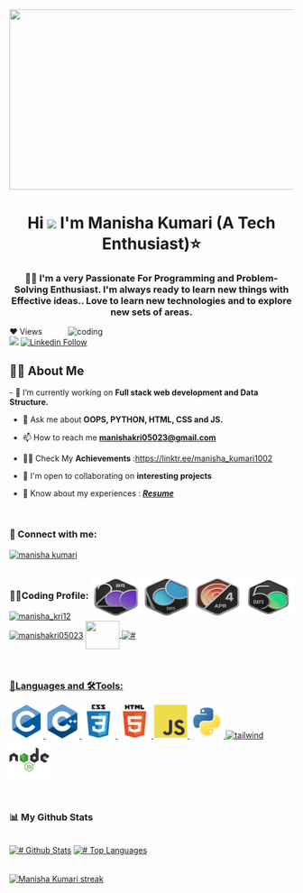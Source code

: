 <img src="https://user-images.githubusercontent.com/10498744/210012254-234538ff-d198-48aa-8964-37e6fd45d227.gif" style="height: 320px; width: 1000px" >

<h1 align="center">Hi <img src="https://raw.githubusercontent.com/MartinHeinz/MartinHeinz/master/wave.gif" width="30px"> I'm <b>Manisha Kumari (A Tech Enthusiast)⭐</b></h1>
<h3 align="center"> 👨‍💻 I'm a very Passionate For Programming and Problem-Solving Enthusiast. I'm always ready to learn new things with Effective ideas..  Love to learn new technologies and to explore new sets of areas.</h3><img align="right" alt="coding" width="400" src="https://user-images.githubusercontent.com/113302094/211284885-f4291eef-88a6-48cb-a06e-28c3481a75b0.gif">

 ❤ Views
</br>
![](https://komarev.com/ghpvc/?username=manishakumari1002)
[![Linkedin Follow](https://img.shields.io/badge/LinkedIn-8k-blue?style=social&logo=linkedin)](https://www.linkedin.com/in/manisha-kri/)


## 🙋‍♂️ About Me
<p>- 🔭 I’m currently working on <b>Full stack web development and Data Structure.</b>

- 💬 Ask me about **OOPS, PYTHON, HTML, CSS and JS.**

- 📫 How to reach me **manishakri05023@gmail.com**
-   👨‍💻 Check My **Achievements** :https://linktr.ee/manisha_kumari1002
-   🤝 I'm open to collaborating on **interesting projects**
-  📄 Know about my experiences : [<i>**Resume**</i>](https://github.com/manishakumari1002/manishakumari1002/blob/main/MANISHA_KUMARI_resume.pdf)

</p>
<br>

<h3 align="left">📧 Connect with me:</h3>
<p align="left">
<a href="https://www.linkedin.com/in/manisha-kri/" target="blank"><img align="center" src="https://raw.githubusercontent.com/rahuldkjain/github-profile-readme-generator/master/src/images/icons/Social/linked-in-alt.svg" alt="manisha kumari" height="50" width="40" /></a> 
</p>

 <br>
  <a><img align="right" src="LeetcodeBadge.gif" width="90" height="70" /></a>
 <a><img align="right" src="2024-04.gif" width="90" height="70" /></a>
 <a><img align="right" src="2024-100-new.gif" width="90" height="70" /></a>
 <a><img align="right" src="2024-200.gif" width="90" height="70"/></a>

 
 <h3 align="left">👨‍💻Coding Profile:</h3>
 <p align="left">
 
<a href="https://www.codechef.com/users/manisha_kri12" target="blank"><img align="center" src="https://cdn.jsdelivr.net/npm/simple-icons@3.1.0/icons/codechef.svg" alt="manisha_kri12" height="80" width="70" /></a>
<a href="https://www.leetcode.com/manishakri05023" target="blank"><img align="center" src="https://raw.githubusercontent.com/rahuldkjain/github-profile-readme-generator/master/src/images/icons/Social/leet-code.svg" alt="manishakri05023" height="70" width="80" /></a>
<a href="https://www.geeksforgeeks.org/user/manishakaw2y/">
<img align="center" src="https://media.geeksforgeeks.org/gfg-gg-logo.svg" height="50" width="60"/>
<a href="https://www.hackerrank.com/profile/manishakri05023" target="blank"><img align="center" src="https://raw.githubusercontent.com/rahuldkjain/github-profile-readme-generator/master/src/images/icons/Social/hackerrank.svg" alt="#" height="50" width="60" />
</p>
<br>
<h3 align="left">🚀Languages and 🛠Tools:</h3>
<p align="left"> <a href="https://www.cprogramming.com/" target="_blank" rel="noreferrer"> <img src="https://raw.githubusercontent.com/devicons/devicon/master/icons/c/c-original.svg" alt="c" width="60" height="60"/> </a> 
 <a href="https://www.w3schools.com/cpp/" target="_blank" rel="noreferrer"> <img src="https://raw.githubusercontent.com/devicons/devicon/master/icons/cplusplus/cplusplus-original.svg" alt="cplusplus" width="60" height="60"/> </a> 
 <a href="https://www.w3schools.com/css/" target="_blank" rel="noreferrer"> <img src="https://raw.githubusercontent.com/devicons/devicon/master/icons/css3/css3-original-wordmark.svg" alt="css3" width="60" height="60"/> </a>
 <a href="https://www.w3.org/html/" target="_blank" rel="noreferrer"> <img src="https://raw.githubusercontent.com/devicons/devicon/master/icons/html5/html5-original-wordmark.svg" alt="html5" width="60" height="60"/> </a> 
 <a href="https://developer.mozilla.org/en-US/docs/Web/JavaScript" target="_blank" rel="noreferrer"> <img src="https://raw.githubusercontent.com/devicons/devicon/master/icons/javascript/javascript-original.svg" alt="javascript" width="60" height="60"/> </a>
 <a href="https://www.python.org" target="_blank" rel="noreferrer"> <img src="https://raw.githubusercontent.com/devicons/devicon/master/icons/python/python-original.svg" alt="python" width="60" height="60"/> </a>
 <a href="https://tailwindcss.com/" target="_blank" rel="noreferrer"> <img src="https://www.vectorlogo.zone/logos/tailwindcss/tailwindcss-icon.svg" alt="tailwind" width="60" height="60"/> </a>
 <a href="https://nodejs.org" target="_blank" rel="noreferrer"> <img src="https://raw.githubusercontent.com/devicons/devicon/master/icons/nodejs/nodejs-original-wordmark.svg" alt="nodejs" width="70" height=70"/> </a></p>
<br>

<h3>📊 My Github Stats</h3> 
 <br/>
<a href="https://github.com/manishakumari1002/github-readme-stats"><img alt="# Github Stats" src="https://github-readme-stats.vercel.app/api?username=manishakumari1002&show_icons=true&count_private=true&theme=react&hide_border=true&bg_color=0D1117" /></a>
 <a href="https://github.com/manishakumari1002/github-readme-stats"><img alt="# Top Languages" src="https://github-readme-stats.vercel.app/api/top-langs/?username=manishakumari1002&langs_count=8&count_private=true&layout=compact&theme=react&hide_border=true&bg_color=0D1117" /></a>
  <br/>
  <br/>
<br>
 <a href="https://https://github.com/manishakumari1002/github-readme-streak-stats">
        <img title="🔥 Get streak stats for your profile at git.io/streak-stats" alt="Manisha Kumari streak" src="https://github-readme-streak-stats.herokuapp.com/?user=manishakumari1002&theme=black-ice&hide_border=true&stroke=0000&background=060A0CD0"/>
    </a>
   

